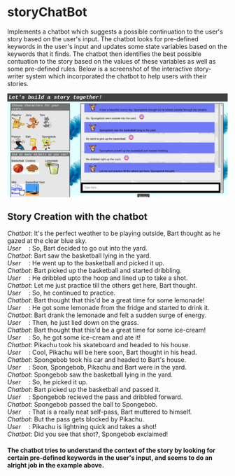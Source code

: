 # storyChatBot
Implements a chatbot which suggests a possible continuation to the user's story based on the user's input. The chatbot looks for pre-defined keywords in the user's input and updates some state variables based on the keywords that it finds. The chatbot then identifies the best possible contuation to the story based on the values of these variables as well as some pre-defined rules. Below is a screenshot of the interactive story-writer system which incorporated the chatbot to help users with their stories.

![interactive-storyWriter](interactive-storyWriter.png)

## Story Creation with the chatbot

*Chatbot*: It's the perfect weather to be playing outside, Bart thought as he gazed at the clear blue sky.  
*User* &emsp;: So, Bart decided to go out into the yard.  
*Chatbot*: Bart saw the basketball lying in the yard.  
*User* &emsp;: He went up to the basketball and picked it up.  
*Chatbot*: Bart picked up the basketball and started dribbling.  
*User* &emsp;: He dribbled upto the hoop and lined up to take a shot.  
*Chatbot*: Let me just practice till the others get here, Bart thought.  
*User* &emsp;: So, he continued to practice.  
*Chatbot*: Bart thought that this'd be a great time for some lemonade!  
*User* &emsp;: He got some lemonade from the fridge and started to drink it.  
*Chatbot*: Bart drank the lemonade and felt a sudden surge of energy.  
*User* &emsp;: Then, he just lied down on the grass.  
*Chatbot*: Bart thought that this'd be a great time for some ice-cream!  
*User* &emsp;: So, he got some ice-cream and ate it!  
*Chatbot*: Pikachu took his skateboard and headed to his house.  
*User* &emsp;: Cool, Pikachu will be here soon, Bart thought in his head.  
*Chatbot*: Spongebob took his car and headed to Bart's house.  
*User* &emsp;: Soon, Spongebob, Pikachu and Bart were in the yard.  
*Chatbot*: Spongebob saw the basketball lying in the yard.  
*User* &emsp;: So, he picked it up.  
*Chatbot*: Bart picked up the basketball and passed it.  
*User* &emsp;: Spongebob  recieved the pass and dribbled forward.  
*Chatbot*: Spongebob passed the ball to Spongebob.  
*User* &emsp;: That is a really neat self-pass, Bart muttered to himself.  
*Chatbot*: But the pass gets blocked by Pikachu.  
*User* &emsp;: Pikachu is lightning quick and takes a shot!  
*Chatbot*: Did you see that shot?, Spongebob exclaimed!  

#### The chatbot tries to understand the context of the story by looking for certain pre-defined keywords in the user's input, and seems to do an alright job in the example above. 

